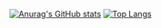 
[![Anurag's GitHub stats](https://github-readme-stats.vercel.app/api?username=montoya086)](https://github.com/anuraghazra/github-readme-stats)
[![Top Langs](https://github-readme-stats.vercel.app/api/top-langs/?username=montoya086&layout=compact)](https://github.com/anuraghazra/github-readme-stats)

